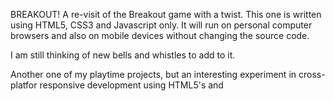 BREAKOUT!
A re-visit of the Breakout game with a twist.  This one is written using HTML5, CSS3 and Javascript only.  It will run on personal computer browsers and also on mobile devices without changing the source code.

I am still thinking of new bells and whistles to add to it.

Another one of my playtime projects, but an interesting experiment in cross-platfor responsive development using HTML5's <canvas> and <audio> elements.


